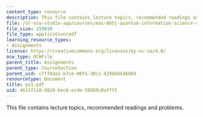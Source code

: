 ```yaml
---
content_type: resource
description: This file contains lecture topics, recommended readings and problems.
file: /ol-ocw-studio-app/courses/mas-865j-quantum-information-science-spring-2006/4611f110d829bec6ecde59569c0afff5_ps1.pdf
file_size: 159019
file_type: application/pdf
learning_resource_types:
- Assignments
license: https://creativecommons.org/licenses/by-nc-sa/4.0/
ocw_type: OCWFile
parent_title: Assignments
parent_type: CourseSection
parent_uid: c7ff6da1-b7ce-00fa-30c1-429bb954698d
resourcetype: Document
title: ps1.pdf
uid: 4611f110-d829-bec6-ecde-59569c0afff5
---
```

This file contains lecture topics, recommended readings and problems.